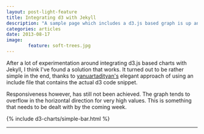 ```yaml
---
layout: post-light-feature
title: Integrating d3 with Jekyll
description: "A sample page which includes a d3.js based graph is up and running, although responsiveness still seems to be an issue"
categories: articles
date: 2013-08-17
image: 
        feature: soft-trees.jpg
---
```


After a lot of experimentation around integrating d3.js based charts with Jekyll, I think I've found a solution that works. It turned out to be rather simple in the end, thanks to [yanuartadityan's](https://github.com/yanuartadityan/yanuartadityan.github.io) elegant approach of using an include file that contains the actual d3 code snippet.

Responsiveness however, has still not been achieved. The graph tends to overflow in the horizontal direction for very high values. This is something that needs to be dealt with by the coming week. 

{% include d3-charts/simple-bar.html %}

***

